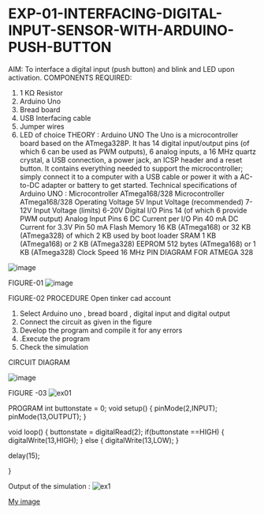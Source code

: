 # EXP-01-INTERFACING-DIGITAL-INPUT-SENSOR-WITH-ARDUINO-PUSH-BUTTON

AIM:  To interface a digital input (push button) and blink and LED upon activation.
COMPONENTS REQUIRED:
1.	1 KΩ Resistor 
2.	Arduino Uno 
3.	Bread board 
4.	USB Interfacing cable 
5.	Jumper wires 
6.	LED of choice 
THEORY :
Arduino UNO
 	  The Uno is a microcontroller board based on the ATmega328P. It has 14 digital input/output pins (of which 6 can be used as PWM outputs), 6 analog inputs, a 16 MHz quartz crystal, a USB connection, a power jack, an ICSP header and a reset button. It contains everything needed to support the microcontroller; simply connect it to a computer with a USB cable or power it with a AC-to-DC adapter or battery to get started.
	Technical specifications of Arduino UNO :
Microcontroller	ATmega168/328
Microcontroller	ATmega168/328
Operating Voltage	5V
Input Voltage (recommended)	7-12V
Input Voltage (limits)	6-20V
Digital I/O Pins	14 (of which 6 provide PWM output)
Analog Input Pins	6
DC Current per I/O Pin	40 mA
DC Current for 3.3V Pin	50 mA
Flash Memory	16 KB (ATmega168) or 32 KB (ATmega328) of which 2 KB used by boot loader
SRAM	1 KB (ATmega168) or 2 KB (ATmega328)
EEPROM	512 bytes (ATmega168) or 1 KB (ATmega328)
Clock Speed	16 MHz
PIN DIAGRAM FOR ATMEGA 328
 
![image](https://user-images.githubusercontent.com/36288975/163530394-115baee4-7ed1-49fe-9cce-d7b625e11e85.png)

FIGURE-01
![image](https://user-images.githubusercontent.com/36288975/163530431-4d390e98-0942-42d8-95b8-f57d348e6ad8.png)



FIGURE-02
PROCEDURE 
 Open tinker cad account 
1.	Select Arduino uno , bread board , digital input and digital output 
2.	Connect the circuit as given in the figure 
3.	Develop the program and compile it for any errors 
4.	 .Execute the program 
5.	Check the simulation 








CIRCUIT DIAGRAM 





![image](https://user-images.githubusercontent.com/36288975/163530437-87a0afbd-b3c9-44ad-b907-5de63486fb9d.png)



FIGURE -03
![ex01](https://user-images.githubusercontent.com/119393030/234000743-28393372-7bea-4bc1-bc8c-78048c7fcfa4.jpg)






PROGRAM 
int buttonstate = 0;
void setup()
{
  pinMode(2,INPUT);
  pinMode(13,OUTPUT);
}

void loop()
{
  buttonstate = digitalRead(2);
  if(buttonstate ==HIGH)
  {
    digitalWrite(13,HIGH);
  }
  else
  {
     digitalWrite(13,LOW);
  }
  
  delay(15);
  
}
 
 
 
 
 



Output of the simulation :
![ex1](https://user-images.githubusercontent.com/119393030/234000779-59ce2d10-6530-434d-a16b-1e8a855dee5e.jpg)


[My image](username.github.com/repository/img/image.jpg)

